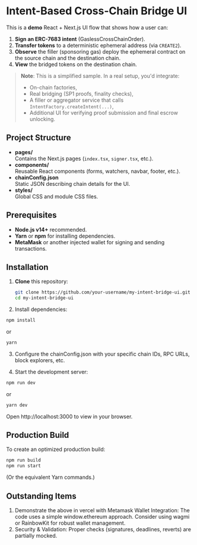 # Intent-Based Cross-Chain Bridge UI

This is a **demo** React + Next.js UI flow that shows how a user can:

1. **Sign an ERC-7683 intent** (GaslessCrossChainOrder).
2. **Transfer tokens** to a deterministic ephemeral address (via `CREATE2`).
3. **Observe** the filler (sponsoring gas) deploy the ephemeral contract on the source chain and the destination chain.
4. **View** the bridged tokens on the destination chain.

> **Note**: This is a simplified sample. In a real setup, you'd integrate:
> - On-chain factories,
> - Real bridging (SP1 proofs, finality checks),
> - A filler or aggregator service that calls `IntentFactory.createIntent(...)`,
> - Additional UI for verifying proof submission and final escrow unlocking.

## Project Structure

- **pages/**  
  Contains the Next.js pages (`index.tsx`, `signer.tsx`, etc.).
- **components/**  
  Reusable React components (forms, watchers, navbar, footer, etc.).
- **chainConfig.json**  
  Static JSON describing chain details for the UI.
- **styles/**  
  Global CSS and module CSS files.

## Prerequisites

- **Node.js v14+** recommended.
- **Yarn** or **npm** for installing dependencies.
- **MetaMask** or another injected wallet for signing and sending transactions.

## Installation

1. **Clone** this repository:

   ```bash
   git clone https://github.com/your-username/my-intent-bridge-ui.git
   cd my-intent-bridge-ui


2. Install dependencies:

```bash
npm install
```
or

```bash
yarn
```

3. Configure the chainConfig.json with your specific chain IDs, RPC URLs, block explorers, etc.

4. Start the development server:

```bash
npm run dev
```
or

```bash
yarn dev
```

Open http://localhost:3000 to view in your browser.

## Production Build

To create an optimized production build:

```bash
npm run build
npm run start
```
(Or the equivalent Yarn commands.)

## Outstanding Items
1. Demonstrate the above in vercel with Metamask Wallet Integration: The code uses a simple window.ethereum approach. Consider using wagmi or RainbowKit for robust wallet management.
2. Security & Validation: Proper checks (signatures, deadlines, reverts) are partially mocked.
